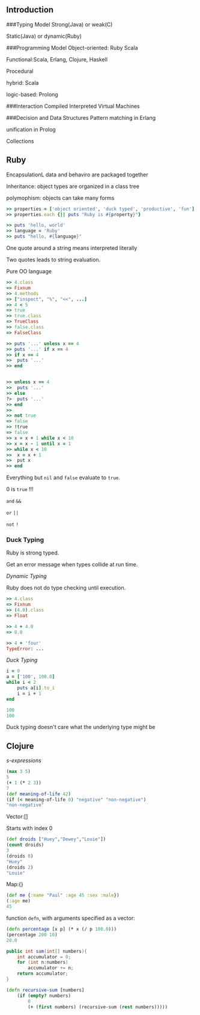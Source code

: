
## Introduction

###Typing Model
Strong(Java) or weak(C)

Static(Java) or dynamic(Ruby)


###Programming Model
Object-oriented: Ruby Scala

Functional:Scala, Erlang, Clojure, Haskell

Procedural

hybrid: Scala

logic-based: Prolong

###Interaction
Compiled
Interpreted
Virtual Machines


###Decision and Data Structures
Pattern matching in Erlang

unification in Prolog

Collections



## Ruby

EncapsulationL data and behaviro are packaged together

Inheritance: object types are organized in a class tree

polymophism: objects can take many forms

```Ruby
>> properties = ['object oriented', 'duck typed', 'productive', 'fun']
>> properties.each {|| puts "Ruby is #{property}"}

```

```Ruby
>> puts 'hello, world'
>> language = 'Ruby'
>> puts "hello, #{language}"
```

One quote around a string means interpreted literally

Two quotes leads to string evaluation.

Pure OO language
```Ruby
>> 4.class
=> Fixnum
>> 4.methods
=> ["inspect", "%", "<<", ...]
>> 4 < 5
=> true
>> true.class
=> TrueClass
>> false.class
=> FalseClass

>> puts '...' unless x == 4
>> puts '...' if x == 4
>> if x == 4
>> 	puts '...'
>> end


>> unless x == 4
>>	puts '...'
>> else
?>	puts '...'
>> end
>>
>> not true
=> false
>> !true
=> false
>> x = x + 1 while x < 10
>> x = x - 1 until x = 1
>> while x < 10
>>	x = x + 1
>>	put x
>> end
```

Everything but `nil` and `false` evaluate to `true`.

0 is `true` !!!

`and`  `&&`

`or`  `||`

`not`  `!`

### Duck Typing
Ruby is strong typed.

Get an error message when types collide at run time.

*Dynamic Typing*

Ruby does not do type checking until execution.


```Ruby
>> 4.class
=> Fixnum
>> (4.0).class
=> Float

>> 4 + 4.0
=> 8.0

>> 4 + 'four'
TypeError: ...

```

*Duck Typing*

```Ruby
i = 0
a = ['100', 100.0]
while i < 2
	puts a[i].to_i
	i = i + 1
end

100
100
```

Duck typing doesn't care what the underlying type might be

## Clojure
*s-expressions*

```Clojure
(max 3 5)
5
(+ 1 (* 2 3))
7
(def meaning-of-life 42)
(if (< meaning-of-life 0) "negative" "non-negative")
"non-negative"
```
Vector:[]

Starts with index 0
```Clojure
(def droids ["Huey","Dewey","Louie"])
(count droids)
3
(droids 0)
"Huey"
(droids 2)
"Louie"
```

Map:{}

```Clojure
(def me {:name "Paul" :age 45 :sex :male})
(:age me)
45
```

function `defn`, with arguments specified as a vector:

```Clojure
(defn percentage [x p] (* x (/ p 100.0)))
(percentage 200 10)
20.0
```
```java
public int sum(int[] numbers){
	int accumulator = 0;
	for (int n:numbers)
		accumulator += n;
	return accumulator;
}
```

```clojure
(defn recursive-sum [numbers]
	(if (empty? numbers)
		0
		(+ (first numbers) (recursive-sum (rest numbers)))))
```

